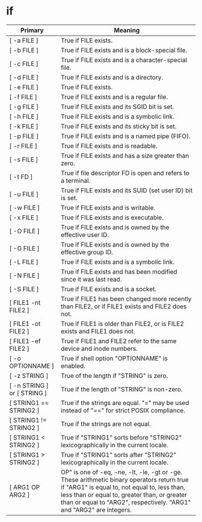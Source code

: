 if
========================



| Primary | Meaning |
| --- | --- |
| [ -a FILE ] | True if FILE exists. |
| [ -b FILE ] | True if FILE exists and is a block-special file. |
| [ -c FILE ] | True if FILE exists and is a character-special file. |
| [ -d FILE ] | True if FILE exists and is a directory. |
| [ -e FILE ] | True if FILE exists. |
| [ -f FILE ] | True if FILE exists and is a regular file. |
| [ -g FILE ] | True if FILE exists and its SGID bit is set. |
| [ -h FILE ] | True if FILE exists and is a symbolic link. |
| [ -k FILE ] | True if FILE exists and its sticky bit is set. |
| [ -p FILE ] | True if FILE exists and is a named pipe (FIFO). |
| [ -r FILE ] | True if FILE exists and is readable. |
| [ -s FILE ] | True if FILE exists and has a size greater than zero. |
| [ -t FD ] | True if file descriptor FD is open and refers to a terminal. |
| [ -u FILE ] | True if FILE exists and its SUID (set user ID) bit is set. |
| [ -w FILE ] | True if FILE exists and is writable. |
| [ -x FILE ] | True if FILE exists and is executable. |
| [ -O FILE ] | True if FILE exists and is owned by the effective user ID. |
| [ -G FILE ] | True if FILE exists and is owned by the effective group ID. |
| [ -L FILE ] | True if FILE exists and is a symbolic link. |
| [ -N FILE ] | True if FILE exists and has been modified since it was last read. |
| [ -S FILE ] | True if FILE exists and is a socket. |
| [ FILE1 -nt FILE2 ] | True if FILE1 has been changed more recently than FILE2, or if FILE1 exists and FILE2 does not. |
| [ FILE1 -ot FILE2 ] | True if FILE1 is older than FILE2, or is FILE2 exists and FILE1 does not. |
| [ FILE1 -ef FILE2 ] | True if FILE1 and FILE2 refer to the same device and inode numbers. |
| [ -o OPTIONNAME ] | True if shell option "OPTIONNAME" is enabled. |
| [ -z STRING ] | True of the length if "STRING" is zero. |
| [ -n STRING ] or [ STRING ] | True if the length of "STRING" is non-zero. |
| [ STRING1 == STRING2 ]  | True if the strings are equal. "=" may be used instead of "==" for strict POSIX compliance. |
| [ STRING1 != STRING2 ]  | True if the strings are not equal. |
| [ STRING1 < STRING2 ]  | True if "STRING1" sorts before "STRING2" lexicographically in the current locale. |
| [ STRING1 > STRING2 ]  | True if "STRING1" sorts after "STRING2" lexicographically in the current locale. |
| [ ARG1 OP ARG2 ] | OP" is one of -eq, -ne, -lt, -le, -gt or -ge. These arithmetic binary operators return true if "ARG1" is equal to, not equal to, less than, less than or equal to, greater than, or greater than or equal to "ARG2", respectively. "ARG1" and "ARG2" are integers. |


